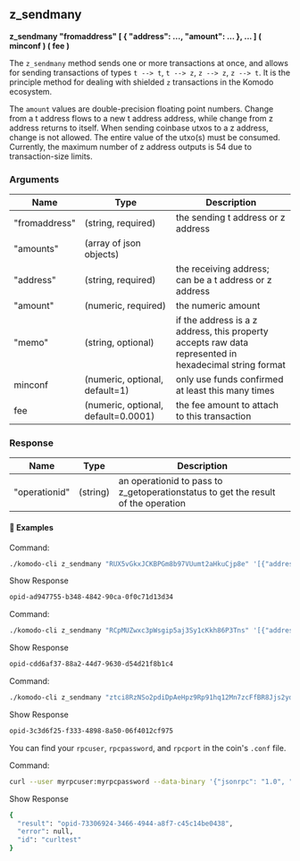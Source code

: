 ## z_sendmany

**z_sendmany "fromaddress" [ { "address": ..., "amount": ... }, ... ] ( minconf ) ( fee )**

The `z_sendmany` method sends one or more transactions at once, and allows for sending transactions of types `t --> t`, `t --> z`, `z --> z`, `z --> t`. It is the principle method for dealing with shielded `z` transactions in the Komodo ecosystem.

The `amount` values are double-precision floating point numbers. Change from a t address flows to a new t address address, while change from z address returns to itself. When sending coinbase utxos to a z address, change is not allowed. The entire value of the utxo(s) must be consumed. Currently, the maximum number of z address outputs is 54 due to transaction-size limits.

### Arguments

| Name          | Type                                | Description                                                  |
| ------------- | ----------------------------------- | ------------------------------------------------------------ |
| "fromaddress" | (string, required)                  | the sending t address or z address                           |
| "amounts"     | (array of json objects)             |                                                              |
| "address"     | (string, required)                  | the receiving address; can be a t address or z address       |
| "amount"      | (numeric, required)                 | the numeric amount                                           |
| "memo"        | (string, optional)                  | if the address is a z address, this property accepts raw data represented in hexadecimal string format |
| minconf       | (numeric, optional, default=1)      | only use funds confirmed at least this many times            |
| fee           | (numeric, optional, default=0.0001) | the fee amount to attach to this transaction                 |

### Response

| Name          | Type     | Description                                                  |
| ------------- | -------- | ------------------------------------------------------------ |
| "operationid" | (string) | an operationid to pass to z_getoperationstatus to get the result of the operation |

#### 📌 Examples

Command:

```bash
./komodo-cli z_sendmany "RUX5vGkxJCKBPGm8b97VUumt2aHkuCjp8e" '[{"address":"RVEsww91UBdUNGyCC1GjDVuvJShEei2kj4","amount":0.01}]'
```

Show Response

```bash
opid-ad947755-b348-4842-90ca-0f0c71d13d34
```

Command:

```bash
./komodo-cli z_sendmany "RCpMUZwxc3pWsgip5aj3Sy1cKkh86P3Tns" '[{"address":"ztci8RzNSo2pdiDpAeHpz9Rp91hq12Mn7zcFfBR8Jjs2ydZUCTw8rLZzkVP888M4vGezpZVfsTR8orgxYK3N8gdgbBzakx3","amount":0.01}]'
```

Show Response

```bash
opid-cdd6af37-88a2-44d7-9630-d54d21f8b1c4
```

Command:

```bash
./komodo-cli z_sendmany "ztci8RzNSo2pdiDpAeHpz9Rp91hq12Mn7zcFfBR8Jjs2ydZUCTw8rLZzkVP888M4vGezpZVfsTR8orgxYK3N8gdgbBzakx3" '[{"address":"ztYMDvwUqi5FZLQy4so71ZGHXk2fDtEYU9HNns9DNYjXJr9PEzSL8Dq8NcdiRijsgCm4r3nNWA6dUrqW9suGd2F7uuj2BhP","amount":0.0099}]'
```

Show Response

```bash
opid-3c3d6f25-f333-4898-8a50-06f4012cf975
```

You can find your `rpcuser`, `rpcpassword`, and `rpcport` in the coin's `.conf` file.

Command:

```bash
curl --user myrpcuser:myrpcpassword --data-binary '{"jsonrpc": "1.0", "id":"curltest", "method": "z_sendmany", "params": ["RCpMUZwxc3pWsgip5aj3Sy1cKkh86P3Tns", [{"address": "ztfaW34Gj9FrnGUEf833ywDVL62NWXBM81u6EQnM6VR45eYnXhwztecW1SjxA7JrmAXKJhxhj3vDNEpVCQoSvVoSpmbhtjf" ,"amount": 0.01}]] }' -H 'content-type: text/plain;' http://127.0.0.1:myrpcport/
```

Show Response

```bash
{
  "result": "opid-73306924-3466-4944-a8f7-c45c14be0438",
  "error": null,
  "id": "curltest"
}
```
